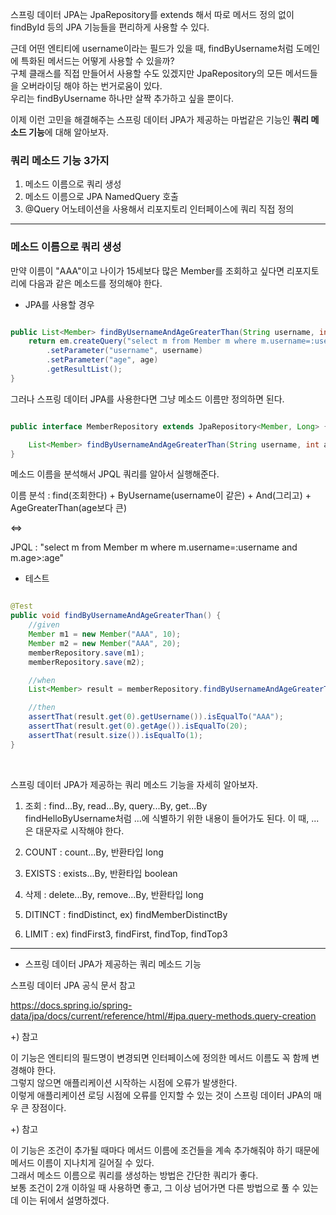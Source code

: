 스프링 데이터 JPA는 JpaRepository를 extends 해서 따로 메서드 정의 없이 findById 등의 JPA 기능들을 편리하게 사용할 수 있다.

근데 어떤 엔티티에 username이라는 필드가 있을 때, findByUsername처럼 도메인에 특화된 메서드는 어떻게 사용할 수 있을까? <br/>
구체 클래스를 직접 만들어서 사용할 수도 있겠지만 JpaRepository의 모든 메서드들을 오버라이딩 해야 하는 번거로움이 있다.<br/>
우리는 findByUsername 하나만 살짝 추가하고 싶을 뿐이다.


이제 이런 고민을 해결해주는 스프링 데이터 JPA가 제공하는 마법같은 기능인 **쿼리 메소드 기능**에 대해 알아보자.

### 쿼리 메소드 기능 3가지

1. 메소드 이름으로 쿼리 생성
2. 메소드 이름으로 JPA NamedQuery 호출
3. @Query 어노테이션을 사용해서 리포지토리 인터페이스에 쿼리 직접 정의

---

### 메소드 이름으로 쿼리 생성

만약 이름이 "AAA"이고 나이가 15세보다 많은 Member를 조회하고 싶다면 리포지토리에 다음과 같은 메소드를 정의해야 한다.

* JPA를 사용할 경우

```java

public List<Member> findByUsernameAndAgeGreaterThan(String username, int age) {
    return em.createQuery("select m from Member m where m.username=:username and m.age>:age")
        .setParameter("username", username)
        .setParameter("age", age)
    	.getResultList();
}

```

그러나 스프링 데이터 JPA를 사용한다면 그냥 메소드 이름만 정의하면 된다.

```java

public interface MemberRepository extends JpaRepository<Member, Long> {

    List<Member> findByUsernameAndAgeGreaterThan(String username, int age);
}

```

메소드 이름을 분석해서 JPQL 쿼리를 알아서 실행해준다.

이름 분석 : find(조회한다) + ByUsername(username이 같은) + And(그리고) + AgeGreaterThan(age보다 큰)

<=>

JPQL : "select m from Member m where m.username=:username and m.age>:age" 

* 테스트

```java

@Test
public void findByUsernameAndAgeGreaterThan() {
    //given
    Member m1 = new Member("AAA", 10);
    Member m2 = new Member("AAA", 20);
    memberRepository.save(m1);
    memberRepository.save(m2);

    //when
    List<Member> result = memberRepository.findByUsernameAndAgeGreaterThan("AAA", 15);

    //then
    assertThat(result.get(0).getUsername()).isEqualTo("AAA");
    assertThat(result.get(0).getAge()).isEqualTo(20);
    assertThat(result.size()).isEqualTo(1);
}

```

<br/>

스프링 데이터 JPA가 제공하는 쿼리 메소드 기능을 자세히 알아보자.

1. 조회 : find...By, read...By, query...By, get...By <br/>
findHelloByUsername처럼 ...에 식별하기 위한 내용이 들어가도 된다. 이 때, ...은 대문자로 시작해야 한다.

2. COUNT : count...By, 반환타입 long

3. EXISTS : exists...By, 반환타입 boolean

4. 삭제 : delete...By, remove...By, 반환타입 long

5. DITINCT : findDistinct, ex) findMemberDistinctBy

6. LIMIT : ex) findFirst3, findFirst, findTop, findTop3

---

* 스프링 데이터 JPA가 제공하는 쿼리 메소드 기능

스프링 데이터 JPA 공식 문서 참고

https://docs.spring.io/spring-data/jpa/docs/current/reference/html/#jpa.query-methods.query-creation

+) 참고

이 기능은 엔티티의 필드명이 변경되면 인터페이스에 정의한 메서드 이름도 꼭 함께 변경해야 한다. <br/>
그렇지 않으면 애플리케이션 시작하는 시점에 오류가 발생한다. <br/>
이렇게 애플리케이션 로딩 시점에 오류를 인지할 수 있는 것이 스프링 데이터 JPA의 매우 큰 장점이다.


+) 참고

이 기능은 조건이 추가될 때마다 메서드 이름에 조건들을 계속 추가해줘야 하기 때문에 메서드 이름이 지나치게 길어질 수 있다. <br/>
그래서 메소드 이름으로 쿼리를 생성하는 방법은 간단한 쿼리가 좋다.  <br/>
보통 조건이 2개 이하일 때 사용하면 좋고, 그 이상 넘어가면 다른 방법으로 풀 수 있는데 이는 뒤에서 설명하겠다.
